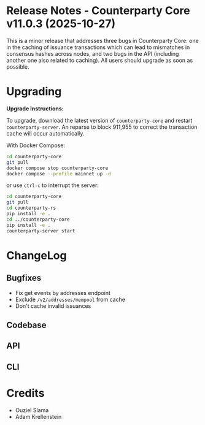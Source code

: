 # Release Notes - Counterparty Core v11.0.3 (2025-10-27)

This is a minor release that addresses three bugs in Counterparty Core: one in the caching of issuance transactions which can lead to mismatches in consensus hashes across nodes, and two bugs in the API (including another one also related to caching). All users should upgrade as soon as possible.

# Upgrading

**Upgrade Instructions:**

To upgrade, download the latest version of `counterparty-core` and restart `counterparty-server`. An reparse to block 911,955 to correct the transaction cache will occur automatically.

With Docker Compose:

```bash
cd counterparty-core
git pull
docker compose stop counterparty-core
docker compose --profile mainnet up -d
```

or use `ctrl-c` to interrupt the server:

```bash
cd counterparty-core
git pull
cd counterparty-rs
pip install -e .
cd ../counterparty-core
pip install -e .
counterparty-server start
```

# ChangeLog

## Bugfixes

- Fix get events by addresses endpoint
- Exclude `/v2/addresses/mempool` from cache
- Don't cache invalid issuances

## Codebase


## API


## CLI

# Credits

- Ouziel Slama
- Adam Krellenstein
